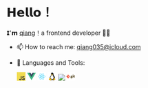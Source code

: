 # 𝗛𝗲𝗹𝗹𝗼！

𝗜'𝗺 [qiang](https://github.com/iDestin)！a frontend developer 👨‍💻

<!--[![Email Badge](https://img.shields.io/badge/-Email-c14438?style=flat-square&logo=Gmail&logoColor=white&link=mailto:qiang035@icloud.com)](mailto:qiang035@icloud.com)
[![Github Badge](https://img.shields.io/badge/-Github-232323?style=flat-square&logo=Github&logoColor=white&link=https://github.com/iDestin)](https://github.com/iDestin)-->

<!-- <img align="right" src="https://github-readme-stats.vercel.app/api?username=iDestin&show_icons=true&hide_border=true"> -->

- 📫 How to reach me: qiang035@icloud.com
- 🌱 Languages and Tools: 

    <div>
        <code><img height="20" src="https://raw.githubusercontent.com/github/explore/80688e429a7d4ef2fca1e82350fe8e3517d3494d/topics/javascript/javascript.png"></code>
        <code><img height="20" src="https://raw.githubusercontent.com/github/explore/80688e429a7d4ef2fca1e82350fe8e3517d3494d/topics/vue/vue.png"></code>
        <code><img height="20" src="https://raw.githubusercontent.com/github/explore/80688e429a7d4ef2fca1e82350fe8e3517d3494d/topics/react/react.png"></code>
        <code><img height="20" src="https://raw.githubusercontent.com/github/explore/80688e429a7d4ef2fca1e82350fe8e3517d3494d/topics/linux/linux.png"></code>
        <code><img height="20" src="https://cdn.svgporn.com/logos/visual-studio-code.svg"></code>
        <code><img height="20" src="https://raw.githubusercontent.com/github/explore/80688e429a7d4ef2fca1e82350fe8e3517d3494d/topics/git/git.png"></code>
    </div>
